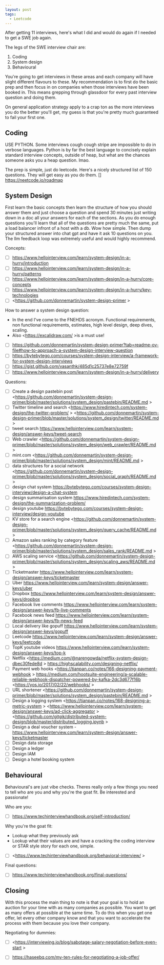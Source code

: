 ```yaml
---
layout: post
tags:
  - Leetcode
---
```

After getting 11 interviews, here's what I did and would do again if I needed to get a SWE job again.

The legs of the SWE interview chair are:
1. Coding
2. System design
3. Behavioural

You're going to get interviews in these areas and each company will have slight different flavours to these. My recommendation is to first do the basic prep and then focus in on companies when those interviews have been booked in. This means grepping through glassdoor for every past interview question and doing them.

On general application strategy apply to a crap ton as the more interviews you do the better you'll get, my guess is that you're pretty much guaranteed to fail your first one.
## Coding
USE PYTHON. Some interviews cough cough stripe are impossible to do in verbose languages. Python is by far the best language to concisely explain standard interview concepts, outside of heap, but what are the chances someone asks you a heap question. lmao.

The prep is simple, just do leetcode. Here's a nicely structured list of 150 questions. They will get easy as you do them.
[] <https://neetcode.io/roadmap>

## System Design
First learn the basic concepts then learn the structure of how you should answer them and just choose a question and spend 30 minutes just writing down in a doc all your answers for each of the sections. As you do enough questions you'll learn that all of the questions are pretty much the same, put a load balancer infront of a host with a db. Wow how simple. Then dump your structured answer into chat gpt and have it ask 10 questions on you. The llm feedback loop was extremely useful and would highly recommend.

Concepts:
- [ ] <https://www.hellointerview.com/learn/system-design/in-a-hurry/introduction>
- [ ] <https://www.hellointerview.com/learn/system-design/in-a-hurry/patterns>
- [ ] <https://www.hellointerview.com/learn/system-design/in-a-hurry/core-concepts>
- [ ] <https://www.hellointerview.com/learn/system-design/in-a-hurry/key-technologies>
- [ ] <https://github.com/donnemartin/system-design-primer >

How to answer a system design question:
- In the end I've come to the FNEHDS acronym. Functional requirements, non functional requirements, estimates, high level design, deep dives, scaling.
- Also <https://excalidraw.com/ >is a must use!
- [ ]  <https://github.com/donnemartin/system-design-primer?tab=readme-ov-file#how-to-approach-a-system-design-interview-question>
- [ ] <https://bytebytego.com/courses/system-design-interview/a-framework-for-system-design-interviews>
- [ ] <https://gist.github.com/vasanthk/485d1c25737e8e72759f>
- [ ] <https://www.hellointerview.com/learn/system-design/in-a-hurry/delivery>

Questions:
- [ ] Create a design pastebin post <https://github.com/donnemartin/system-design-primer/blob/master/solutions/system_design/pastebin/README.md >
- [ ] Twitter timeline and search <https://www.hiredintech.com/system-design/the-twitter-problem/ > <https://github.com/donnemartin/system-design-primer/blob/master/solutions/system_design/twitter/README.md >
- [ ] tweet search <https://www.hellointerview.com/learn/system-design/answer-keys/tweet-search>
- [ ] Web crawler <https://github.com/donnemartin/system-design-primer/blob/master/solutions/system_design/web_crawler/README.md >
- [ ] mint.com <https://github.com/donnemartin/system-design-primer/blob/master/solutions/system_design/mint/README.md >
 - [ ] data structures for a social network <https://github.com/donnemartin/system-design-primer/blob/master/solutions/system_design/social_graph/README.md >
- [ ] design chat system <https://bytebytego.com/courses/system-design-interview/design-a-chat-system>
- [ ] design summarisation system <https://www.hiredintech.com/system-design/the-summarization-problem/>
- [ ] design youtube <https://bytebytego.com/courses/system-design-interview/design-youtube>
- [ ] KV store for a search engine <https://github.com/donnemartin/system-design-primer/blob/master/solutions/system_design/query_cache/README.md >
- [ ] Amazon sales ranking by category feature <https://github.com/donnemartin/system-design-primer/blob/master/solutions/system_design/sales_rank/README.md >
- [ ] AWS scaling service <https://github.com/donnemartin/system-design-primer/blob/master/solutions/system_design/scaling_aws/README.md >
- [ ] Ticketmaster <https://www.hellointerview.com/learn/system-design/answer-keys/ticketmaster>
- [ ] Uber <https://www.hellointerview.com/learn/system-design/answer-keys/uber>
- [ ] Dropbox <https://www.hellointerview.com/learn/system-design/answer-keys/dropbox>
- [ ] Facebook live comments <https://www.hellointerview.com/learn/system-design/answer-keys/fb-live-comments>
- [ ] Facebook news feed <https://www.hellointerview.com/learn/system-design/answer-keys/fb-news-feed>
- [ ] Local delivery like gopuff <https://www.hellointerview.com/learn/system-design/answer-keys/gopuff>
- [ ] Leetcode <https://www.hellointerview.com/learn/system-design/answer-keys/leetcode>
- [ ] TopK youtube videos <https://www.hellointerview.com/learn/system-design/answer-keys/top-k>
- [ ] Netflix <https://medium.com/@narengowda/netflix-system-design-dbec30fede8d > <https://highscalability.com/designing-netflix/>
- [ ] Payment web hooks <https://tianpan.co/notes/166-designing-payment-webhook > <https://medium.com/hootsuite-engineering/a-scalable-reliable-webhook-dispatcher-powered-by-kafka-2dc3d677f16b> <https://yos.io/2017/02/22/webhooks/ >
- [ ] URL shortener <https://github.com/donnemartin/system-design-primer/blob/master/solutions/system_design/pastebin/README.md > 
- [ ] Design a logging system <https://tianpan.co/notes/168-designing-a-metric-system >  <https://www.hellointerview.com/learn/system-design/answer-keys/ad-click-aggregator > <https://github.com/gitgik/distributed-system-design/blob/master/distributed_logging.ipynb >
- [ ] Design a deal voucher system - <https://www.hellointerview.com/learn/system-design/answer-keys/ticketmaster>
- [ ] Design data storage
- [ ] Design a ledger
- [ ] Design IAM
- [ ] Design a hotel booking system

## Behavioural
Behavioural's are just vibe checks. Theres really only a few things you need to tell who are you and why you're the goat fit. Be interested and passionate!

Who are you:
- [ ] <https://www.techinterviewhandbook.org/self-introduction/>

Why you're the goat fit:
- Lookup what they previously ask
- Lookup what their values are and have a cracking the coding interview or STAR style story for each one, simple.
- [ ] <https://www.techinterviewhandbook.org/behavioral-interview/ >

Final questions:
- [ ] <https://www.techinterviewhandbook.org/final-questions/>

## Closing
With this process the main thing to note is that your goal is to hold an auction for your time with as many companies as possible. You want to get as many offers at possible at the same time. To do this when you get one offer, let every other company know and that you want to accelerate the process with them because you love their company.

Negotiating for dummies:
- [ ] <https://interviewing.io/blog/sabotage-salary-negotiation-before-even-start >
- [ ] <https://haseebq.com/my-ten-rules-for-negotiating-a-job-offer/>

